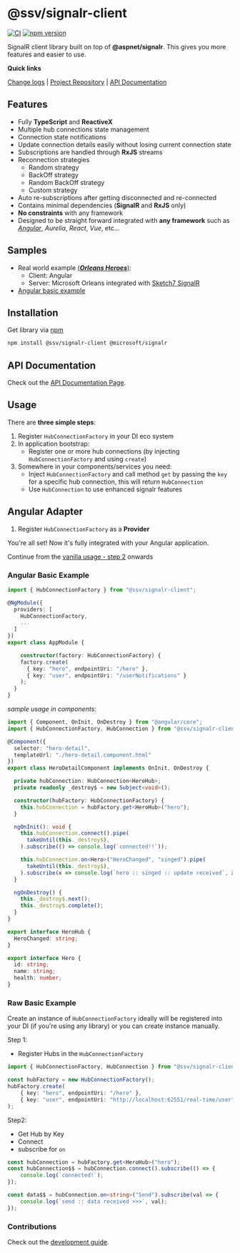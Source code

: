 [projectUri]: https://github.com/sketch7/signalr-client
[changeLog]: ./CHANGELOG.md
[developmentWorkflowWiki]: ./docs/DEVELOPMENT-WORKFLOW.md
[apiWiki]: ./docs/API.md

[npm]: https://www.npmjs.com/package/@ssv/signalr-client

# @ssv/signalr-client
[![CI](https://github.com/sketch7/signalr-client/actions/workflows/ci.yml/badge.svg)](https://github.com/sketch7/signalr-client/actions/workflows/ci.yml)
[![npm version](https://badge.fury.io/js/%40ssv%2Fsignalr-client.svg)](https://badge.fury.io/js/%40ssv%2Fsignalr-client)

SignalR client library built on top of **@aspnet/signalr**. This gives you more features and easier to use.

**Quick links**

[Change logs][changeLog] | [Project Repository][projectUri] | [API Documentation][apiWiki]

## Features
* Fully **TypeScript** and **ReactiveX**
* Multiple hub connections state management
* Connection state notifications 
* Update connection details easily without losing current connection state
* Subscriptions are handled through **RxJS** streams
* Reconnection strategies
    * Random strategy
    * BackOff strategy
    * Random BackOff strategy
    * Custom strategy
* Auto re-subscriptions after getting disconnected and re-connected
* Contains minimal dependencies (**SignalR** and **RxJS** only)
* **No constraints** with any framework
* Designed to be straight forward integrated with **any framework** such as *[Angular](#angular-adapter)*, *Aurelia*, *React*, *Vue*, etc...

## Samples
* Real world example [(***Orleans Heroes***)](https://github.com/sketch7/orleans-heroes):
    * Client: Angular
    * Server: Microsoft Orleans integrated with [Sketch7 SignalR](https://github.com/sketch7/SignalR.Orleans)
* [Angular basic example](#angular-basic-example)

## Installation

Get library via [npm]

```bash
npm install @ssv/signalr-client @microsoft/signalr
```

## API Documentation
Check out the [API Documentation Page][apiWiki].


## Usage
There are **three simple steps**:

1. Register `HubConnectionFactory` in your DI eco system
2. In application bootstrap:
    * Register one or more hub connections (by injecting `HubConnectionFactory` and using `create`)
3. Somewhere in your components/services you need:
    * Inject `HubConnectionFactory` and call method `get` by passing the `key` for a specific hub connection, this will return `HubConnection`
    * Use `HubConnection` to use enhanced signalr features

## Angular Adapter
1. Register `HubConnectionFactory` as a **Provider**

You're all set! Now it's fully integrated with your Angular application.

Continue from the [vanilla usage - step 2](#usage) onwards

### Angular Basic Example
```ts
import { HubConnectionFactory } from "@ssv/signalr-client";

@NgModule({
  providers: [
    HubConnectionFactory,
    ...
  ]
})
export class AppModule {

    constructor(factory: HubConnectionFactory) {
    factory.create(
      { key: "hero", endpointUri: "/hero" },
      { key: "user", endpointUri: "/userNotifications" }
    );
  }
}
```

*sample usage in components:*
```ts
import { Component, OnInit, OnDestroy } from "@angular/core";
import { HubConnectionFactory, HubConnection } from "@ssv/signalr-client";

@Component({
  selector: "hero-detail",
  templateUrl: "./hero-detail.component.html"
})
export class HeroDetailComponent implements OnInit, OnDestroy {

  private hubConnection: HubConnection<HeroHub>;
  private readonly _destroy$ = new Subject<void>();

  constructor(hubFactory: HubConnectionFactory) {
    this.hubConnection = hubFactory.get<HeroHub>("hero");
  }

  ngOnInit(): void {
    this.hubConnection.connect().pipe(
      takeUntil(this._destroy$),
    ).subscribe(() => console.log(`connected!!`));

    this.hubConnection.on<Hero>("HeroChanged", "singed").pipe(
      takeUntil(this._destroy$),
    ).subscribe(x => console.log(`hero :: singed :: update received`, x));
  }

  ngOnDestroy() {
    this._destroy$.next();
    this._destroy$.complete();
  }
}

export interface HeroHub {
  HeroChanged: string;
}

export interface Hero {
  id: string;
  name: string;
  health: number;
}
```

### Raw Basic Example
Create an instance of `HubConnectionFactory` ideally will be registered into your DI (if you're using any library) or you can create instance manually.

Step 1:
 - Register Hubs in the `HubConnectionFactory`
```ts
import { HubConnectionFactory, HubConnection } from "@ssv/signalr-client";

const hubFactory = new HubConnectionFactory();
hubFactory.create(
	{ key: "hero", endpointUri: "/hero" },
	{ key: "user", endpointUri: "http://localhost:62551/real-time/user" }
);
```

Step2:
- Get Hub by Key
- Connect
- subscribe for `on` 
```ts
const hubConnection = hubFactory.get<HeroHub>("hero");
const hubConnection$$ = hubConnection.connect().subscribe(() => {
	console.log(`connected!`);
});

const data$$ = hubConnection.on<string>("Send").subscribe(val => {
	console.log(`send :: data received >>>`, val);
});
```

### Contributions

Check out the [development guide][developmentWorkflowWiki].
